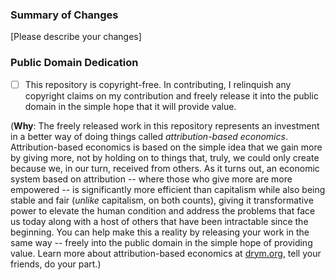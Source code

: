 ### Summary of Changes

[Please describe your changes]

### Public Domain Dedication

- [ ] This repository is copyright-free. In contributing, I relinquish any copyright claims on my contribution and freely release it into the public domain in the simple hope that it will provide value.

(**Why**: The freely released work in this repository represents an investment in a better way of doing things called _attribution-based economics_. Attribution-based economics is based on the simple idea that we gain more by giving more, not by holding on to things that, truly, we could only create because we, in our turn, received from others. As it turns out, an economic system based on attribution -- where those who give more are more empowered -- is significantly more efficient than capitalism while also being stable and fair (_unlike_ capitalism, on both counts), giving it transformative power to elevate the human condition and address the problems that face us today along with a host of others that have been intractable since the beginning. You can help make this a reality by releasing your work in the same way -- freely into the public domain in the simple hope of providing value. Learn more about attribution-based economics at [drym.org](https://drym.org), tell your friends, do your part.)

